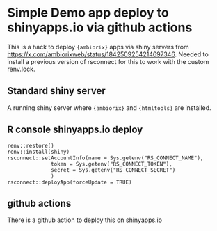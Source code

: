 # Simple Demo app deploy to shinyapps.io via github actions

This is a hack to deploy `{ambiorix}` apps via shiny servers from https://x.com/ambiorixweb/status/1842509254214697346. Needed to install a previous version of rsconnect for this to work with the custom renv.lock.

## Standard shiny server

A running shiny server where `{ambiorix}` and `{htmltools}` are installed.

## R console shinyapps.io deploy


```{r}
renv::restore()
renv::install(shiny)
rsconnect::setAccountInfo(name = Sys.getenv("RS_CONNECT_NAME"),
			  token = Sys.getenv("RS_CONNECT_TOKEN"),
			  secret = Sys.getenv("RS_CONNECT_SECRET")
              )
rsconnect::deployApp(forceUpdate = TRUE)
```

## github actions

There is a github action to deploy this on shinyapps.io
